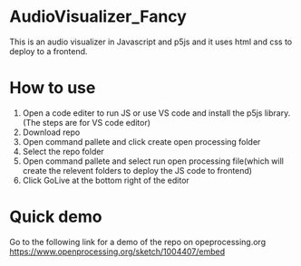 # AudioVisualizer_Fancy
This is an audio visualizer in Javascript and p5js and it uses html and css to deploy to a frontend.

# How to use
1. Open a code editer to run JS or use VS code and install the p5js library.(The steps are for VS code editor)
2. Download repo 
3. Open command pallete and click create open processing folder
4. Select the repo folder
5. Open command pallete and select run open processing file(which will create the relevent folders to deploy the JS code to frontend)
6. Click GoLive at the bottom right of the editor

# Quick demo
Go to the following link for a demo of the repo on opeprocessing.org
https://www.openprocessing.org/sketch/1004407/embed
